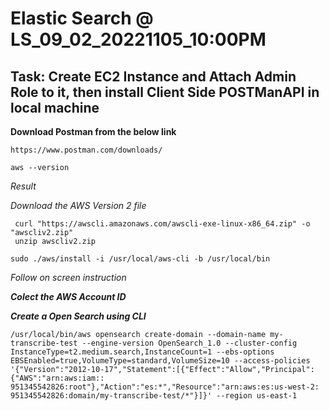 # Elastic Search @ LS_09_02_20221105_10:00PM
## Task: Create EC2 Instance and Attach Admin Role to it, then install Client Side POSTManAPI in local machine ##

__Download Postman from the below link__
```
https://www.postman.com/downloads/
```


```
aws --version
```
_Result_

_Download the AWS Version 2 file_
```
 curl "https://awscli.amazonaws.com/awscli-exe-linux-x86_64.zip" -o "awscliv2.zip"
 unzip awscliv2.zip
```

```
sudo ./aws/install -i /usr/local/aws-cli -b /usr/local/bin
```
_Follow on screen instruction_

***Colect the AWS Account ID***


***Create a Open Search using CLI***
```
/usr/local/bin/aws opensearch create-domain --domain-name my-transcribe-test --engine-version OpenSearch_1.0 --cluster-config  InstanceType=t2.medium.search,InstanceCount=1 --ebs-options EBSEnabled=true,VolumeType=standard,VolumeSize=10 --access-policies '{"Version":"2012-10-17","Statement":[{"Effect":"Allow","Principal":{"AWS":"arn:aws:iam:: 951345542826:root"},"Action":"es:*","Resource":"arn:aws:es:us-west-2: 951345542826:domain/my-transcribe-test/*"}]}' --region us-east-1
```
